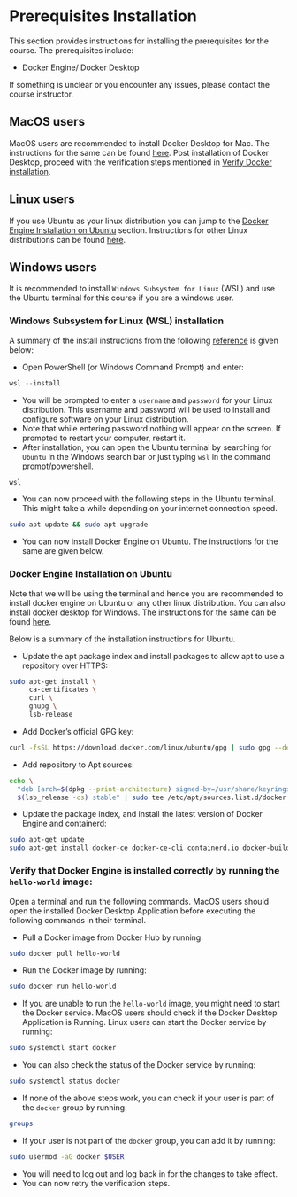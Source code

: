 # Prerequisites Installation
This section provides instructions for installing the prerequisites for the course. The prerequisites include:
- Docker Engine/ Docker Desktop

If something is unclear or you encounter any issues, please contact the course instructor.
## MacOS users
MacOS users are recommended to install Docker Desktop for Mac. The instructions for the same can be found [here](https://docs.docker.com/desktop/mac/install/).
Post installation of Docker Desktop, proceed with the verification steps mentioned in [Verify Docker installation](#verify-that-docker-engine-is-installed-correctly-by-running-the-hello-world-image).
## Linux users
If you use Ubuntu as your linux distribution you can jump to the [Docker Engine Installation on Ubuntu](#docker-engine-installation-on-ubuntu) section. 
Instructions for other Linux distributions can be found [here](https://docs.docker.com/engine/install/).
## Windows users
It is recommended to install `Windows Subsystem for Linux` (WSL) and use the Ubuntu terminal for this course if you are a windows user.
### Windows Subsystem for Linux (WSL) installation
A summary of the install instructions from the following [reference](https://learn.microsoft.com/en-us/windows/wsl/setup/environment) is given below:
- Open PowerShell (or Windows Command Prompt) and enter:

```powershell
wsl --install
```
- You will be prompted to enter a `username` and `password` for your Linux distribution. This username and password will be used to install and configure software on your Linux distribution.
- Note that while entering password nothing will appear on the screen. If prompted to restart your computer, restart it.
- After installation, you can open the Ubuntu terminal by searching for `Ubuntu` in the Windows search bar or just typing `wsl` in the command prompt/powershell.
```powershell
wsl
```
- You can now proceed with the following steps in the Ubuntu terminal.
This might take a while depending on your internet connection speed.
```bash
sudo apt update && sudo apt upgrade
```
- You can now install Docker Engine on Ubuntu. The instructions for the same are given below.

### Docker Engine Installation on Ubuntu
Note that we will be using the terminal and hence you are recommended to install docker engine on Ubuntu or any other linux distribution. You can also install docker desktop for Windows. The instructions for the same can be found [here](https://docs.docker.com/get-docker/).

Below is a summary of the installation instructions for Ubuntu. 

- Update the apt package index and install packages to allow apt to use a repository over HTTPS:
```bash
sudo apt-get install \
     ca-certificates \
     curl \
     gnupg \
     lsb-release 
```
- Add Docker’s official GPG key:
```bash
curl -fsSL https://download.docker.com/linux/ubuntu/gpg | sudo gpg --dearmor -o /usr/share/keyrings/docker-archive-keyring.gpg
```
- Add repository to Apt sources:
```bash
echo \
  "deb [arch=$(dpkg --print-architecture) signed-by=/usr/share/keyrings/docker-archive-keyring.gpg] https://download.docker.com/linux/ubuntu \
  $(lsb_release -cs) stable" | sudo tee /etc/apt/sources.list.d/docker.list > /dev/null
```
- Update the package index, and install the latest version of Docker Engine and containerd:
```bash
sudo apt-get update
sudo apt-get install docker-ce docker-ce-cli containerd.io docker-buildx-plugin docker-compose-plugin
```
### Verify that Docker Engine is installed correctly by running the `hello-world` image:
Open a terminal and run the following commands. MacOS users should open the installed Docker Desktop Application before executing the following commands in their terminal.
- Pull a Docker image from Docker Hub by running:
```bash
sudo docker pull hello-world
```
- Run the Docker image by running:
```bash
sudo docker run hello-world
```
- If you are unable to run the `hello-world` image, you might need to start the Docker service. MacOS users should check if the Docker Desktop Application is Running. Linux users can start the Docker service by running:
```bash
sudo systemctl start docker
```
- You can also check the status of the Docker service by running:
```bash
sudo systemctl status docker
```
- If none of the above steps work, you can check if your user is part of the `docker` group by running:
```bash
groups
```
- If your user is not part of the `docker` group, you can add it by running:
```bash
sudo usermod -aG docker $USER
```
- You will need to log out and log back in for the changes to take effect.
- You can now retry the verification steps.
